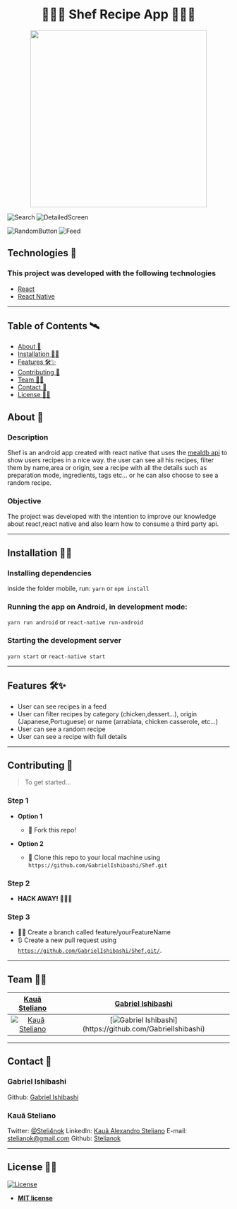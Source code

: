 <h1 align="center">👨‍🍳🍴 Shef Recipe App 👨‍🍳🍴 </h1>
<p align="center">
<img src="https://octodex.github.com/images/gobbleotron.gif" align="center" width="400" height="400"></img>
</p>

![Search](https://i.imgur.com/P3JUhvT.gif)  ![DetailedScreen](https://i.imgur.com/H4rjQKY.gif) 


![RandomButton](https://i.imgur.com/igCrZo1.gif) ![Feed](https://i.imgur.com/dd87IrI.gif)  
 
 
## Technologies :rocket: 
### This project was developed with the following technologies

- [React](https://reactjs.org)
- [React Native](https://facebook.github.io/react-native/)



---



## Table of Contents 🛰

- [About 📖](#About)
- [Installation 👷‍♂️](#Installation)
- [Features 🛠✨](#Features)
- [Contributing 🤗](#Contributing)
- [Team 👨‍💻](#Team)
- [Contact 💼](#Contact)
- [License 👨‍⚖️](#License)


## About 📖

### Description
Shef is an android app created with react native that uses the [mealdb api](https://www.themealdb.com/api.php) to show users recipes in a nice way.
the user can see all his recipes, filter them by name,area or origin, see a recipe with all the details such as preparation mode, ingredients, tags etc...
or  he can also choose to see a random recipe. 
### Objective
The project was developed with the intention to improve our knowledge about react,react native and also learn how to consume a third party api.

---

## Installation 👷‍♂️

### Installing dependencies
inside the folder mobile, run:
`yarn` or `npm install`
### Running the app on Android, in development mode:
`yarn run android` or `react-native run-android`
### Starting the development server
`yarn start` or `react-native start`

---

## Features 🛠✨

- User can see recipes in a feed
- User can filter recipes by category (chicken,dessert...), origin (Japanese,Portuguese) or name (arrabiata, chicken casserole, etc...)
- User can see a random recipe
- User can see a recipe with full details

---

## Contributing 🤗

> To get started...

### Step 1

- **Option 1**
    - 🍴 Fork this repo!

- **Option 2**
    - 👯 Clone this repo to your local machine using `https://github.com/GabrielIshibashi/Shef.git`

### Step 2

- **HACK AWAY!** 🔨🔨🔨

### Step 3
- 🐱‍💻 Create a branch called feature/yourFeatureName
- 🔃 Create a new pull request using <a href="https://github.com/GabrielIshibashi/Shef.git/" target="_blank">`https://github.com/GabrielIshibashi/Shef.git/`</a>.

---

## Team 👨‍💻
| <a href="https://github.com/stelianok" target="_blank">**Kauã Steliano**</a> | <a href="https://github.com/GabrielIshibashi" target="_blank">**Gabriel Ishibashi**</a>
| :---: |:---:|
| [![Kauã Steliano](https://avatars0.githubusercontent.com/u/39469125?s=460&u=ffe5b02120cf0c761931731569682b9ce1514102&v=4?v=3&s=200)](https://github.com/stelianok)    | [![Gabriel Ishibashi](https://avatars3.githubusercontent.com/u/58631378?s=800&u=d1fea05f883cca3019fa8ac04aac8b4b6390279a&v=4?)](https://github.com/GabrielIshibashi)

---

## Contact 💼

### Gabriel Ishibashi

Github: 
[Gabriel Ishibashi](https://github.com/GabrielIshibashi)

### Kauã Steliano

Twitter:
[@Steli4nok](https://twitter.com/Steli4nok)
LinkedIn:
[Kauã Alexandro Steliano](https://www.linkedin.com/in/kauã-steliano-107620181/)
E-mail:
stelianok@gmail.com
Github: 
[Stelianok](https://github.com/stelianok)

---

## License 👨‍⚖️

[![License](http://img.shields.io/:license-mit-blue.svg?style=flat-square)](http://badges.mit-license.org)

- **[MIT license](http://opensource.org/licenses/mit-license.php)**
